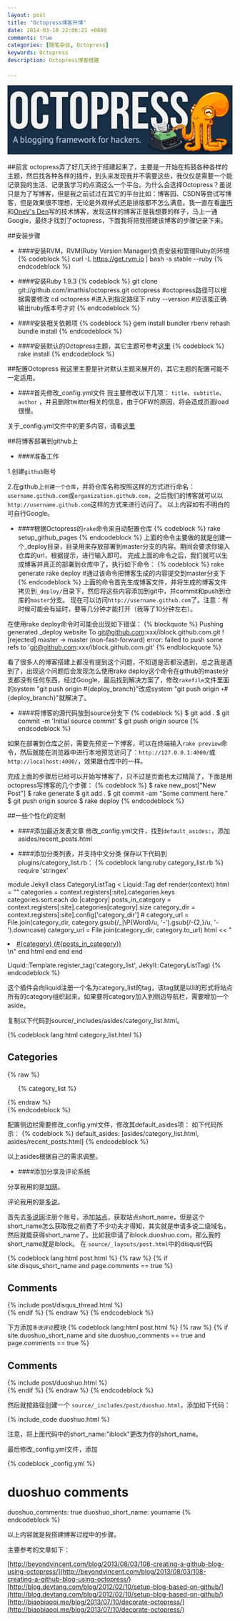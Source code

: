 ```yaml
---
layout: post
title: "Octopress博客开博"
date: 2014-03-10 22:06:21 +0800
comments: true
categories: [随笔杂谈, Octopress]
keywords: Octopress
description: Octopress博客搭建

---
```


![alt text](/images/20140310/octopress.png "octopress")

##前言
octopress弄了好几天终于搭建起来了，主要是一开始在捣鼓各种各样的主题，然后找各种各样的插件，到头来发现我并不需要这些，我仅仅是需要一个能记录我的生活、记录我学习的点滴这么一个平台。为什么会选择Octopress？虽说只是为了写博客，但是我之前试过在其它的平台比如：博客园、CSDN等尝试写博客，但是效果很不理想，无论是外观样式还是排版都不怎么满意。我一直在看[唐巧](http://blog.devtang.com/ "唐巧")和[OneV's Den](http://onevcat.com/ "上善若水")写的技术博客，发现这样的博客正是我想要的样子，马上一通Google，最终才找到了octopress，下面我将把我搭建该博客的步骤记录下来。

<!--more-->

##安装步骤
* ####安装RVM，RVM(Ruby Version Manager)负责安装和管理Ruby的环境
{% codeblock %}
curl -L https://get.rvm.io | bash -s stable --ruby
{% endcodeblock %}

* ####安装Ruby 1.9.3
{% codeblock %}
git clone git://github.com/imathis/octopress.git octopress 			#octopress路径可以根据需要修改
cd octopress 		#进入到指定路径下
ruby --version 		#应该能正确输出ruby版本号才对
{% endcodeblock %}

* ####安装相关依赖项
{% codeblock %}
gem install bundler
rbenv rehash
bundle install
{% endcodeblock %}

* ####安装默认的Octopress主题，其它主题可参考[这里](https://github.com/imathis/octopress/wiki/3rd-Party-Octopress-Themes, "主题列表")
{% codeblock %}
rake install
{% endcodeblock %}

##配置Octopress
我这里主要是针对默认主题来展开的，其它主题的配置可能不一定适用。

* ####首先修改_config.yml文件
我主要修改以下几项：
`title`、`subtitle`、`author`
，并且删除twitter相关的信息，由于GFW的原因，将会造成页面load很慢。

关于_config.yml文件中的更多内容，请看[这里](http://octopress.org/)

##将博客部署到github上
* ####准备工作

1.创建`github`账号

2.在github上`创建一个仓库`，并将仓库名称按照这样的方式进行命名：`username.github.com`或`organization.github.com`，之后我们的博客就可以以`http://username.github.com`这样的方式来进行访问了。
以上内容如有不明白的可自行Google。

* ####根据Octopress的`rake`命令来自动配置仓库
{% codeblock %}
rake setup_github_pages
{% endcodeblock %}
上面的命令主要做的就是创建一个_deploy目录，目录用来存放部署到master分支的内容。期间会要求你输入仓库的url，根据提示，进行输入即可。
完成上面的命令之后，我们就可以生成博客并真正的部署到仓库中了。执行如下命令：
{% codeblock %}
rake generate
rake deploy		#通过该命令把博客生成的内容提交到master分支下
{% endcodeblock %}
上面的命令首先生成博客文件，并将生成的博客文件拷贝到`_deploy/`目录下，然后将这些内容添加到git中，并commit和push到仓库的`master`分支。
现在可以访问`http://username.github.com`了。注意：有时候可能会有延时，要等几分钟才能打开（我等了10分钟左右）。

在使用rake deploy命令时可能会出现如下错误：
{% blockquote %}
Pushing generated _deploy website
To git@github.com:xxx/iblock.github.com.git
 ! [rejected]        master -> master (non-fast-forward)
error: failed to push some refs to 'git@github.com:xxx/iblock.github.com.git'
{% endblockquote %}

看了很多人的博客搭建上都没有提到这个问题，不知道是否都没遇到，总之我是遇到了，出现这个问题后会发现怎么使用rake deploy这个命令在github的maste分支都没有任何东西，经过Google，最后找到解决方案了，修改`rakefile`文件里面的system "git push origin #{deploy_branch}"改成system "git push origin `+`#{deploy_branch}"就解决了。

* ####将博客的源代码放到source分支下
{% codeblock %}
$ git add .
$ git commit -m 'Initial source commit'
$ git push origin source
{% endcodeblock %}

如果在部署到仓库之前，需要先预览一下博客，可以在终端输入`rake preview`命令，然后就能在浏览器中进行本地预览访问了：`http://127.0.0.1:4000/`或`http://localhost:4000/`，效果跟仓库中的一样。

完成上面的步骤后已经可以开始写博客了，只不过是页面也太过精简了，下面是用octopress写博客的几个步骤：
{% codeblock %}
$ rake new_post["New Post"]
$ rake generate
$ git add .
$ git commit -am "Some comment here." 
$ git push origin source
$ rake deploy
{% endcodeblock %}

##一些个性化的定制
* ####添加最近发表文章
修改_config.yml文件，找到`default_asides:`，添加asides/recent_posts.html

* ####添加分类列表，并支持中文分类
保存以下代码到plugins/category_list.rb：
{% codeblock lang:ruby category_list.rb %}
require 'stringex'

module Jekyll
  class CategoryListTag < Liquid::Tag
    def render(context)
      html = ""
      categories = context.registers[:site].categories.keys
      categories.sort.each do |category|
        posts_in_category = context.registers[:site].categories[category].size
        category_dir = context.registers[:site].config['category_dir']
        # category_url = File.join(category_dir, category.gsub(/_|\P{Word}/u, '-').gsub(/-{2,}/u, '-').downcase)
        category_url = File.join(category_dir, category.to_url)
        html << "<li class='category'><a href='/#{category_url}/'>#{category} (#{posts_in_category})</a></li>\n"
      end
      html
    end
  end
end

Liquid::Template.register_tag('category_list', Jekyll::CategoryListTag)
{% endcodeblock %}

这个插件会向liquid注册一个名为category_list的tag，该tag就是以li的形式将站点所有的category组织起来。如果要将category加入到侧边导航栏，需要增加一个aside。

复制以下代码到source/_includes/asides/category_list.html。

{% codeblock lang:html category_list.html %}
<section>
  <h1>Categories</h1>
  {% raw %}
  <ul id="categories">
    {% category_list %}
  </ul>
  {% endraw %}
</section>
{% endcodeblock %}

配置侧边栏需要修改_config.yml文件，修改其default_asides项：
如下代码所示：
{% codeblock %}
default_asides: [asides/category_list.html, asides/recent_posts.html]
{% endcodeblock %}

以上asides根据自己的需求调整。

* ####添加分享及评论系统

分享我用的是[加网](http://www.jiathis.com/)。

评论我用的是[多说](http://duoshuo.com/)。

首先去[多说网](http://iblock.duoshuo.com/)注册个账号，添加[站点](http://duoshuo.com/create-site/)，获取站点short_name，但是这个short_name怎么获取我之前费了不少功夫才得知，其实就是申请多说二级域名，然后就能获得short_name了。比如我申请了iblock.duoshuo.com，那么我的short_name就是iblock。
在 `source/_layouts/post.html`中的disqus代码

{% codeblock lang:html post.html %}
{% raw %}
{% if site.disqus_short_name and page.comments == true %}
  <section>
    <h1>Comments</h1>
    <div id="disqus_thread" aria-live="polite">{% include post/disqus_thread.html %}</div>
  </section>
{% endif %}
{% endraw %}
{% endcodeblock %}

下方添加`多说评论`模块
{% codeblock lang:html post.html %}
{% raw %}
{% if site.duoshuo_short_name and site.duoshuo_comments == true and page.comments == true %}
  <section>
    <h1>Comments</h1>
    <div id="comments" aria-live="polite">{% include post/duoshuo.html %}</div>
  </section>
{% endif %}
{% endraw %}
{% endcodeblock %}

然后就按路径创建一个 `source/_includes/post/duoshuo.html`，添加如下代码：

{% include_code duoshuo.html %}

注意，将上面代码中的short_name:"iblock"更改为你的short_name。

最后修改_config.yml文件，添加

{% codeblock _config.yml %}
# duoshuo comments
duoshuo_comments: true
duoshuo_short_name: yourname
{% endcodeblock %}

以上内容就是我搭建博客过程中的步骤。

主要参考的文章如下：

[http://beyondvincent.com/blog/2013/08/03/108-creating-a-github-blog-using-octopress/](http://beyondvincent.com/blog/2013/08/03/108-creating-a-github-blog-using-octopress/)
[http://blog.devtang.com/blog/2012/02/10/setup-blog-based-on-github/](http://blog.devtang.com/blog/2012/02/10/setup-blog-based-on-github/)
[http://biaobiaoqi.me/blog/2013/07/10/decorate-octopress/](http://biaobiaoqi.me/blog/2013/07/10/decorate-octopress/)









